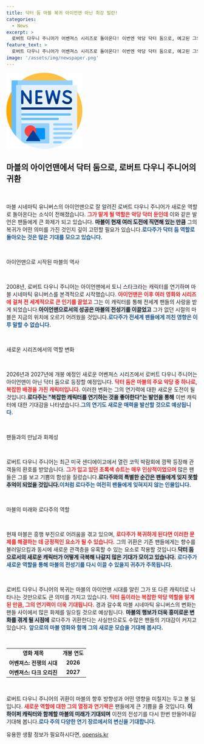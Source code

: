 ```yaml
---
title: 닥터 둠 마블 복귀 아이언맨 아닌 최강 빌런!
categories:
  - News
excerpt: >
  로버트 다우니 주니어가 어벤져스 시리즈로 돌아온다! 이번엔 악당 닥터 둠으로, 예고된 그의 복귀에 팬들이 열광하는 이유는? 마블의 새로운 전환점이 될까? 클릭해서 확인해보세요!
feature_text: >
  로버트 다우니 주니어가 어벤져스 시리즈로 돌아온다! 이번엔 악당 닥터 둠으로, 예고된 그의 복귀에 팬들이 열광하는 이유는? 마블의 새로운 전환점이 될까? 클릭해서 확인해보세요!
image: '/assets/img/newspaper.png'
---
```


<p><img src="/assets/img/newspaper.png" alt="kimp 속보" /></p>

<h2 data-ke-size="size26">마블의 아이언맨에서 닥터 둠으로, 로버트 다우니 주니어의 귀환</h2>

<p data-ke-size="size16">&nbsp;</p>

<p>마블 시네마틱 유니버스의 아이언맨으로 잘 알려진 로버트 다우니 주니어가 새로운 역할로 돌아온다는 소식이 전해졌습니다. <b><span style="color: #ee2323;">그가 맡게 될 역할은 악당 닥터 둔인데</span></b> 이와 같은 발언은 팬들에게 큰 화제가 되고 있습니다. <b><span style="background-color: #21538527;">마블이 현재 여러 도전에 직면해 있는 만큼</span></b> 그의 복귀가 어떤 의미를 가진 것인지 깊이 고민할 필요가 있습니다.<b><span style="color: #1a5490;">로다주가 닥터 둠 역할로 돌아오는 것은 많은 기대를 모으고 있습니다.</span></b></p>

<p data-ke-size="size16">&nbsp;</p>

<p>아이언맨으로 시작된 마블의 역사</p>

<p data-ke-size="size16">&nbsp;</p>

<p>2008년, 로버트 다우니 주니어는 아이언맨에서 토니 스타크라는 캐릭터를 연기하며 마블 시네마틱 유니버스를 본격적으로 시작했습니다. <b><span style="color: #ee2323;">아이언맨은 이후 여러 영화와 시리즈에 걸쳐 전 세계적으로 큰 인기를 끌었고</span></b> 그는 이 캐릭터를 통해 전세계 팬들의 사랑을 받게 되었습니다.<b><span style="background-color: #21538527;">아이언맨으로서의 성공은 마블의 전성기를 이끌었고</span></b> 그가 없던 시절의 마블은 지금의 위치에 오르기 어려웠을 것입니다.<b><span style="color: #1a5490;">로다주가 전세계 팬들에게 끼친 영향은 이루 말할 수 없습니다.</span></b></p>

<p data-ke-size="size16">&nbsp;</p>

<p>새로운 시리즈에서의 역할 변화</p>

<p data-ke-size="size16">&nbsp;</p>

<p>2026년과 2027년에 개봉 예정인 새로운 어벤져스 시리즈에서 로버트 다우니 주니어는 아이언맨이 아닌 닥터 둠으로 등장할 예정입니다. <b><span style="color: #ee2323;">닥터 둠은 마블의 주요 악당 중 하나로, 복잡한 배경을 가진 캐릭터입니다.</span></b> 이러한 변화는 그의 연기력에 대한 새로운 도전이 될 것입니다.<b><span style="background-color: #21538527;">로다주는 "복잡한 캐릭터를 연기하는 것을 좋아한다"는 발언을 통해</span></b> 이번 캐릭터에 대한 기대감을 나타냈습니다.<b><span style="color: #1a5490;">그의 연기도 새로운 매력을 발산할 것으로 예상됩니다.</span></b></p>

<p data-ke-size="size16">&nbsp;</p>

<p>팬들과의 만남과 화제성</p>

<p data-ke-size="size16">&nbsp;</p>

<p>로버트 다우니 주니어는 최근 미국 샌디에이고에서 열린 코믹 박람회에 깜짝 등장해 관객들의 환호를 받았습니다. <b><span style="color: #ee2323;">그가 입고 있던 초록색 슈트는 매우 인상적이었으며</span></b> 많은 팬들은 그를 보고 기쁨의 함성을 질렀습니다.<b><span style="background-color: #21538527;">로다주와의 특별한 순간은 팬들에게 잊지 못할 추억이 되었을 것입니다.</span></b><b><span style="color: #1a5490;">이처럼 로다주는 여전히 팬들에게 잊혀지지 않는 인물입니다.</span></b></p>

<p data-ke-size="size16">&nbsp;</p>

<p>마블의 미래와 로다주의 역할</p>

<p data-ke-size="size16">&nbsp;</p>

<p>현재 마블은 흥행 부진으로 어려움을 겪고 있으며, <b><span style="color: #ee2323;">로다주가 복귀하게 된다면 이러한 문제를 해결하는 데 긍정적인 요소가 될 수 있습니다.</span></b> 그의 귀환은 기존 팬들에게는 향수를 불러일으킴과 동시에 새로운 관객층을 유혹할 수 있는 요소로 작용할 것입니다.<b><span style="background-color: #21538527;">닥터 둠으로서의 새로운 캐릭터가 어떻게 극복해 나갈지 많은 기대가 모이고 있습니다.</span></b> <b><span style="color: #1a5490;">로다주가 새로운 역할을 통해 마블의 전성기를 다시 이끌 수 있을지 귀추가 주목됩니다.</span></b></p>

<p data-ke-size="size16">&nbsp;</p>

<p>로버트 다우니 주니어의 복귀는 마블의 아이언맨 시대를 알린 그가 또 다른 캐릭터로 나타나는 것만으로도 큰 의미를 가지고 있습니다. <b><span style="color: #ee2323;">닥터 둠이라는 복잡한 악당 역할을 맡게 된 만큼, 그의 연기력이 더욱 기대됩니다.</span></b> 경과 갈수록 마블 시네마틱 유니버스의 변화는 팬들 사이에서 많은 화제를 일으킬 것으로 예상됩니다. <b><span style="background-color: #21538527;">마블의 행보가 더욱 흥미로운 변화를 겪게 될 시점에</span></b> 로다주가 귀환한다는 사실만으로도 수많은 팬들의 기대감이 커지고 있습니다. <b><span style="color: #1a5490;">앞으로의 마블 영화와 함께 그의 새로운 모습을 기대해 봅시다.</span></b></p>

<p data-ke-size="size16">&nbsp;</p>

<table style="width: 100%;">
  <tr>
    <td style="text-align: center; height: 17px;"><b>영화 제목</b></td>
    <td style="text-align: center; height: 17px;"><b>개봉 연도</b></td>
  </tr>
  <tr>
    <td style="text-align: center; height: 17px;"><b>어벤져스: 전쟁의 시대</b></td>
    <td style="text-align: center; height: 17px;"><b>2026</b></td>
  </tr>
  <tr>
    <td style="text-align: center; height: 17px;"><b>어벤져스: 다크 오리진</b></td>
    <td style="text-align: center; height: 17px;"><b>2027</b></td>
  </tr>
</table>

<p data-ke-size="size16">&nbsp;</p>

<p>로버트 다우니 주니어의 귀환이 마블의 향후 방향성과 어떤 영향을 미칠지는 두고 볼 일입니다. <b><span style="color: #ee2323;">새로운 역할에 대한 그의 열정과 연기력은</span></b> 팬들에게 큰 기쁨을 줄 것입니다. <b><span style="background-color: #21538527;">이 하이퍼 캐릭터와 함께할 마블의 미래가 기대되며</span></b> 이전의 전성기를 다시 한번 만들어내길 기대해 봅니다.<b><span style="color: #1a5490;">로다 주의 다양한 연기 장르에서의 변신을 기대합니다.</span></b></p>
유용한 생활 정보가 필요하시다면, <a href="https://opensis.kr" rel="dofollow">opensis.kr</a>


